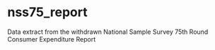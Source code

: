 # nss75_report
Data extract from the withdrawn National Sample Survey 75th Round Consumer Expenditure Report
